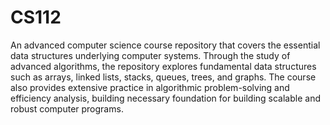 # CS112

An advanced computer science course repository that covers the essential data structures underlying computer systems. Through the study of advanced algorithms, the repository explores fundamental data structures such as arrays, linked lists, stacks, queues, trees, and graphs. The course also provides extensive practice in algorithmic problem-solving and efficiency analysis, building necessary foundation for building scalable and robust computer programs.
